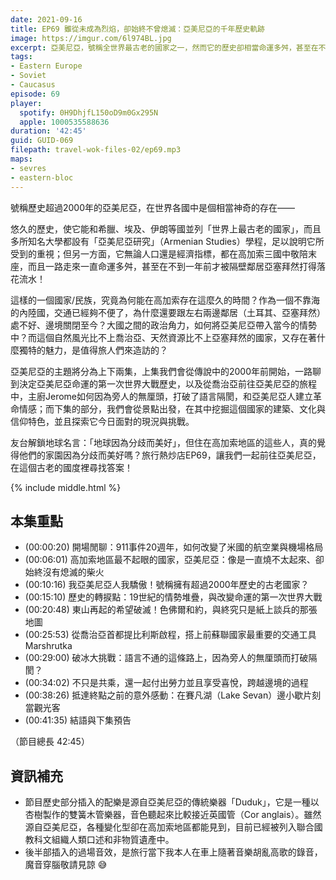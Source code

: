 ```yaml
---
date: 2021-09-16
title: EP69 雖從未成為烈焰，卻始終不曾熄滅：亞美尼亞的千年歷史軌跡
image: https://imgur.com/6l974BL.jpg
excerpt: 亞美尼亞，號稱全世界最古老的國家之一，然而它的歷史卻相當命運多舛，甚至在不到一年前才被隔壁鄰居亞塞拜然打得落花流水。它究竟為何高加索存在這麼久的時間？又是受到周遭哪些大國角力的牽動？而這個自然風光比不上喬治亞、天然資源比不上亞塞拜然的國家，又存在著什麼獨特的魅力，是值得旅人們來造訪的？
tags:
- Eastern Europe
- Soviet
- Caucasus
episode: 69
player:
  spotify: 0H9DhjfL150oD9m0Gx295N
  apple: 1000535588636
duration: '42:45'
guid: GUID-069
filepath: travel-wok-files-02/ep69.mp3
maps:
- sevres
- eastern-bloc
---
```


號稱歷史超過2000年的亞美尼亞，在世界各國中是個相當神奇的存在——

悠久的歷史，使它能和希臘、埃及、伊朗等國並列「世界上最古老的國家」，而且多所知名大學都設有「亞美尼亞研究」（Armenian Studies）學程，足以說明它所受到的重視；但另一方面，它無論人口還是經濟指標，都在高加索三國中敬陪末座，而且一路走來一直命運多舛，甚至在不到一年前才被隔壁鄰居亞塞拜然打得落花流水！

這樣的一個國家/民族，究竟為何能在高加索存在這麼久的時間？作為一個不靠海的內陸國，交通已經夠不便了，為什麼還要跟左右兩邊鄰居（土耳其、亞塞拜然）處不好、邊境關閉至今？大國之間的政治角力，如何將亞美尼亞帶入當今的情勢中？而這個自然風光比不上喬治亞、天然資源比不上亞塞拜然的國家，又存在著什麼獨特的魅力，是值得旅人們來造訪的？

亞美尼亞的主題將分為上下兩集，上集我們會從傳說中的2000年前開始，一路聊到決定亞美尼亞命運的第一次世界大戰歷史，以及從喬治亞前往亞美尼亞的旅程中，主廚Jerome如何因為旁人的無厘頭，打破了語言隔閡，和亞美尼亞人建立革命情感；而下集的部分，我們會從景點出發，在其中挖掘這個國家的建築、文化與信仰特色，並且探索它今日面對的現況與挑戰。

友台解鎖地球名言：「地球因為分歧而美好」，但住在高加索地區的這些人，真的覺得他們的家園因為分歧而美好嗎？旅行熱炒店EP69，讓我們一起前往亞美尼亞，在這個古老的國度裡尋找答案！

{% include middle.html %}

## 本集重點

* (00:00:20) 開場閒聊：911事件20週年，如何改變了米國的航空業與機場格局
* (00:06:01) 高加索地區最不起眼的國家，亞美尼亞：像是一直燒不太起來、卻始終沒有熄滅的柴火
* (00:10:16) 我亞美尼亞人我驕傲！號稱擁有超過2000年歷史的古老國家？
* (00:15:10) 歷史的轉捩點：19世紀的情勢堆疊，與改變命運的第一次世界大戰
* (00:20:48) 東山再起的希望破滅！色佛爾和約，與終究只是紙上談兵的那張地圖
* (00:25:53) 從喬治亞首都提比利斯啟程，搭上前蘇聯國家最重要的交通工具Marshrutka
* (00:29:00) 破冰大挑戰：語言不通的這條路上，因為旁人的無厘頭而打破隔閡？
* (00:34:02) 不只是共乘，還一起付出勞力並且享受喜悅，跨越邊境的過程
* (00:38:26) 抵達終點之前的意外感動：在賽凡湖（Lake Sevan）邊小歇片刻當觀光客
* (00:41:35) 結語與下集預告

（節目總長 42:45）

## 資訊補充

- 節目歷史部分插入的配樂是源自亞美尼亞的傳統樂器「Duduk」，它是一種以杏樹製作的雙簧木管樂器，音色聽起來比較接近英國管（Cor anglais）。雖然源自亞美尼亞，各種變化型卻在高加索地區都能見到，目前已經被列入聯合國教科文組織人類口述和非物質遺產中。
- 後半部插入的過場音效，是旅行當下我本人在車上隨著音樂胡亂高歌的錄音，魔音穿腦敬請見諒 😅

